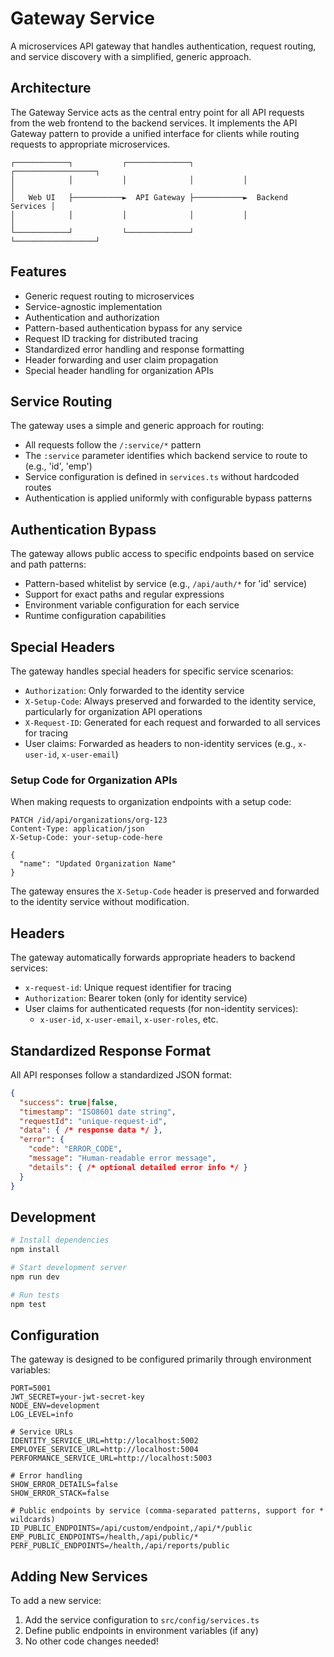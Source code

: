 # Gateway Service

A microservices API gateway that handles authentication, request routing, and service discovery with a simplified, generic approach.

## Architecture

The Gateway Service acts as the central entry point for all API requests from the web frontend to the backend services. It implements the API Gateway pattern to provide a unified interface for clients while routing requests to appropriate microservices.

```
┌────────────┐           ┌──────────────┐           ┌──────────────────┐
│            │           │              │           │                  │
│   Web UI   ├───────────►  API Gateway ├───────────►  Backend Services │
│            │           │              │           │                  │
└────────────┘           └──────────────┘           └──────────────────┘
```

## Features

- Generic request routing to microservices
- Service-agnostic implementation
- Authentication and authorization
- Pattern-based authentication bypass for any service
- Request ID tracking for distributed tracing
- Standardized error handling and response formatting
- Header forwarding and user claim propagation
- Special header handling for organization APIs

## Service Routing

The gateway uses a simple and generic approach for routing:

- All requests follow the `/:service/*` pattern
- The `:service` parameter identifies which backend service to route to (e.g., 'id', 'emp')
- Service configuration is defined in `services.ts` without hardcoded routes
- Authentication is applied uniformly with configurable bypass patterns

## Authentication Bypass

The gateway allows public access to specific endpoints based on service and path patterns:

- Pattern-based whitelist by service (e.g., `/api/auth/*` for 'id' service)
- Support for exact paths and regular expressions
- Environment variable configuration for each service
- Runtime configuration capabilities

## Special Headers

The gateway handles special headers for specific service scenarios:

- `Authorization`: Only forwarded to the identity service
- `X-Setup-Code`: Always preserved and forwarded to the identity service, particularly for organization API operations
- `X-Request-ID`: Generated for each request and forwarded to all services for tracing
- User claims: Forwarded as headers to non-identity services (e.g., `x-user-id`, `x-user-email`)

### Setup Code for Organization APIs

When making requests to organization endpoints with a setup code:

```http
PATCH /id/api/organizations/org-123
Content-Type: application/json
X-Setup-Code: your-setup-code-here

{
  "name": "Updated Organization Name"
}
```

The gateway ensures the `X-Setup-Code` header is preserved and forwarded to the identity service without modification.

## Headers

The gateway automatically forwards appropriate headers to backend services:

- `x-request-id`: Unique request identifier for tracing
- `Authorization`: Bearer token (only for identity service)
- User claims for authenticated requests (for non-identity services):
  - `x-user-id`, `x-user-email`, `x-user-roles`, etc.

## Standardized Response Format

All API responses follow a standardized JSON format:

```json
{
  "success": true|false,
  "timestamp": "ISO8601 date string",
  "requestId": "unique-request-id",
  "data": { /* response data */ },
  "error": {
    "code": "ERROR_CODE",
    "message": "Human-readable error message",
    "details": { /* optional detailed error info */ }
  }
}
```

## Development

```bash
# Install dependencies
npm install

# Start development server
npm run dev

# Run tests
npm test
```

## Configuration

The gateway is designed to be configured primarily through environment variables:

```env
PORT=5001
JWT_SECRET=your-jwt-secret-key
NODE_ENV=development
LOG_LEVEL=info

# Service URLs
IDENTITY_SERVICE_URL=http://localhost:5002
EMPLOYEE_SERVICE_URL=http://localhost:5004
PERFORMANCE_SERVICE_URL=http://localhost:5003

# Error handling
SHOW_ERROR_DETAILS=false
SHOW_ERROR_STACK=false

# Public endpoints by service (comma-separated patterns, support for * wildcards)
ID_PUBLIC_ENDPOINTS=/api/custom/endpoint,/api/*/public
EMP_PUBLIC_ENDPOINTS=/health,/api/public/*
PERF_PUBLIC_ENDPOINTS=/health,/api/reports/public
```

## Adding New Services

To add a new service:

1. Add the service configuration to `src/config/services.ts`
2. Define public endpoints in environment variables (if any)
3. No other code changes needed!

